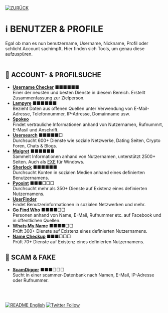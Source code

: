 <div align="left">
  <a href="https://github.com/ot2i7ba/OSINT/blob/main/de/"><img alt="ZURÜCK" src="https://img.shields.io/badge/ZURÜCK-lightgrey.svg?style=for-the-badge"></a>
</div>

# ℹ️ BENUTZER & PROFILE
Egal ob man es nun benutzername, Username, Nickname, Profil oder schlicht Account sachimpft. Hier finden sich Tools, um genau diese aufzuspüren.<br/><br/>

## 📑 ACCOUNT- & PROFILSUCHE
- **[Username Checker](https://analyzeid.com/username/ "Username Checker")** ■■■■■■<br/>
Einer der neusten und besten Dienste in diesem Bereich. Erstellt Zusammenfassung zur Zielperson.
- **[Lampyre](https://lampyre.io/ "Lampyre.io")** ■■■■■■<br/>
Bezieht Daten aus offenen Quellen unter Verwendung von E-Mail-Adresse, Telefonnummer, IP-Adresse, Domainname usw.
- **[Spokeo](https://www.spokeo.com/ "Spokeo")**<br/>
Findet vertrauliche Informationen anhand von Nutzernamen, Rufnummrt, E-Masil und Anschrift.
- **[Usersearch](https://usersearch.org/index.php "Usersearch")** ■■■■■□<br/>
Durchsucht 600+ Dienste wie soziale Netzwerke, Dating Seiten, Crypto Foren, Chats & Blogs.
- **[Maigret](https://github.com/soxoj/maigret "Maigret")** ■■■■■■<br/>
Sammelt Informationen anhand von Nutzernamen, unterstützt 2500+ Seiten. Auch als [EXE](https://github.com/soxoj/maigret/releases "EXE") für Windows.
- **[Sherlock](https://github.com/sherlock-project/sherlock "Sherlock")** ■■■■■■<br/>
Durchsucht Konten in sozialen Medien anhand eines definierten Benutzernamens.
- **[Pyosint](https://github.com/d8rkmind/Pyosint "Pyosint")** ■■■□□□<br/>
Durchsucht mehr als 350+ Dienste auf Existenz eines definierten Nutzernamens.
- **[UserFinder](https://github.com/mishakorzik/UserFinder "UserFinder")**<br/>
Findet Benutzerinformationen in sozialen Netzwerken und mehr.
- **[Go Find Who](https://gofindwho.com/ "Go Find Who")** ■■■■□□<br/>
Personen anhand von Name, E-Mail, Rufnummer etc. auf Facebook und in öffentlichen Quellen.
- **[Whats My Name](https://whatsmyname.app/ "Whats My Name")** ■■■■□□<br/>
Prüft 300+ Dienste auf Existenz eines definierten Nutzernamens.
- **[Name Checkup](https://namecheckup.com/ "Name Checkup")** ■■■□□□<br/>
Prüft 70+ Dienste auf Existenz eines definierten Nutzernamens.

## 📑 SCAM & FAKE
- **[ScamDigger](http://scamdigger.com/ "Scam Digger")** ■■■□□□<br/>
Sucht in einer scammer-Datenbank nach Namen, E-Mail, IP-Adresse oder Rufnummer.

<br/><br/>
<div align="left">
  <a href="https://github.com/ot2i7ba/OSINT/blob/main/en/README.md"><img alt="README English" src="https://img.shields.io/badge/README-English-lightgrey.svg?style=for-the-badge"></a>
  <a href="https://twitter.com/intent/follow?screen_name=ot2i7ba"><img alt="Twitter Follow" src="https://img.shields.io/twitter/follow/ot2i7ba?logo=twitter&logoColor=white&style=for-the-badge"></a>
</div>
